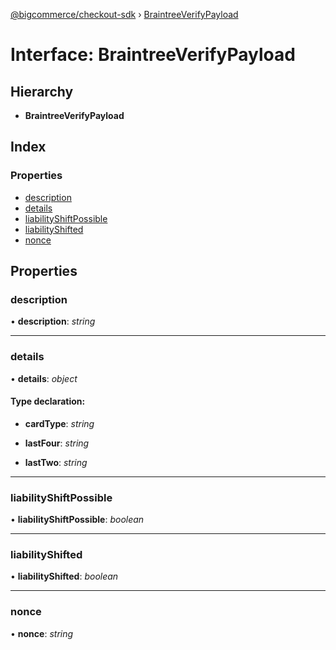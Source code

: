 [@bigcommerce/checkout-sdk](../README.md) › [BraintreeVerifyPayload](braintreeverifypayload.md)

# Interface: BraintreeVerifyPayload

## Hierarchy

* **BraintreeVerifyPayload**

## Index

### Properties

* [description](braintreeverifypayload.md#description)
* [details](braintreeverifypayload.md#details)
* [liabilityShiftPossible](braintreeverifypayload.md#liabilityshiftpossible)
* [liabilityShifted](braintreeverifypayload.md#liabilityshifted)
* [nonce](braintreeverifypayload.md#nonce)

## Properties

###  description

• **description**: *string*

___

###  details

• **details**: *object*

#### Type declaration:

* **cardType**: *string*

* **lastFour**: *string*

* **lastTwo**: *string*

___

###  liabilityShiftPossible

• **liabilityShiftPossible**: *boolean*

___

###  liabilityShifted

• **liabilityShifted**: *boolean*

___

###  nonce

• **nonce**: *string*
